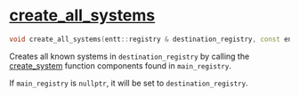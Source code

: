 # [create_all_systems](create_all_systems.hpp)

```cpp
void create_all_systems(entt::registry & destination_registry, const entt::registry * main_registry = nullptr) noexcept;
```

Creates all known systems in `destination_registry` by calling the [create_system](../functions/create_system.md) function components found in `main_registry`.

If `main_registry` is `nullptr`, it will be set to `destination_registry`.